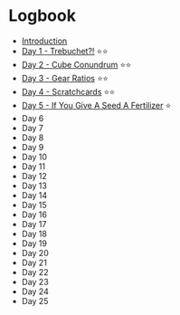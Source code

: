 # Logbook

- [Introduction](introduction.md)
- [Day 1 - Trebuchet?!](day01.md) ⭐️⭐️
- [Day 2 - Cube Conundrum](day02.md) ⭐️⭐️
- [Day 3 - Gear Ratios](day03.md) ⭐️⭐️
- [Day 4 - Scratchcards](day04.md) ⭐️⭐️
- [Day 5 - If You Give A Seed A Fertilizer](day05.md) ⭐️
- Day 6
- Day 7
- Day 8
- Day 9
- Day 10
- Day 11
- Day 12
- Day 13
- Day 14
- Day 15
- Day 16
- Day 17
- Day 18
- Day 19
- Day 20
- Day 21
- Day 22
- Day 23
- Day 24
- Day 25
